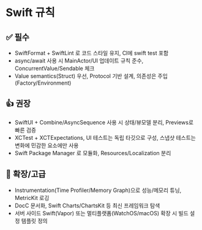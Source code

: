 # Swift 규칙

## ✅ 필수
- SwiftFormat + SwiftLint 로 코드 스타일 유지, CI에 swift test 포함
- async/await 사용 시 MainActor/UI 업데이트 규칙 준수, ConcurrentValue/Sendable 체크
- Value semantics(Struct) 우선, Protocol 기반 설계, 의존성은 주입(Factory/Environment)

## 👍 권장
- SwiftUI + Combine/AsyncSequence 사용 시 상태/뷰모델 분리, Previews로 빠른 검증
- XCTest + XCTExpectations, UI 테스트는 독립 타깃으로 구성, 스냅샷 테스트는 변화에 민감한 요소에만 사용
- Swift Package Manager 로 모듈화, Resources/Localization 분리

## 🚀 확장/고급
- Instrumentation(Time Profiler/Memory Graph)으로 성능/메모리 튜닝, MetricKit 로깅
- DocC 문서화, Swift Charts/ChartsKit 등 최신 프레임워크 탐색
- 서버 사이드 Swift(Vapor) 또는 멀티플랫폼(WatchOS/macOS) 확장 시 빌드 설정 템플릿 정의
